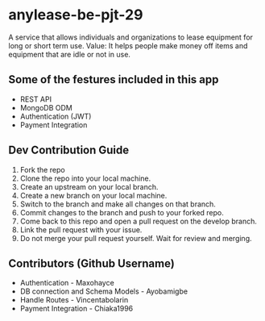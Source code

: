 # anylease-be-pjt-29
 A service that allows individuals and organizations to lease equipment for long or short term use. Value: It helps people make money off items and equipment that are idle or not in use.

 ## Some of the festures included in this app
 * REST API
 * MongoDB ODM
 * Authentication (JWT)
 * Payment Integration

## Dev Contribution Guide
1. Fork the repo
2. Clone the repo into your local machine.
3. Create an upstream on your local branch.
4. Create a new branch on your local machine.
5. Switch to the branch and make all changes on that branch.
6. Commit changes to the branch and push to your forked repo.
7. Come back to this repo and open a pull request on the develop branch.
8. Link the pull request with your issue.
9. Do not merge your pull request yourself. Wait for review and merging.

## Contributors (Github Username)
* Authentication - Maxohayce
* DB connection and Schema Models - Ayobamigbe
* Handle Routes - Vincentabolarin
* Payment Integration - Chiaka1996


